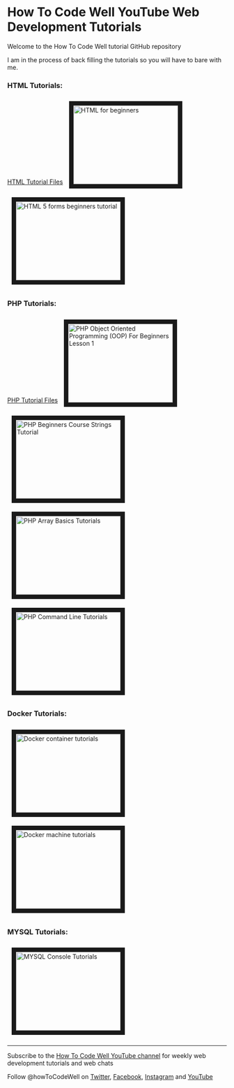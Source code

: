 # How To Code Well YouTube Web Development Tutorials 

Welcome to the How To Code Well tutorial GitHub repository

I am in the process of back filling the tutorials so you will have to bare with me.

 
### HTML Tutorials:
[HTML Tutorial Files]('https://github.com/pfwd/how-to-code-well-tutorials/tree/master/tutorials/html')
<a href="https://youtu.be/nq64DmdDrRQ?list=PLZdsdjcJ44WUHbBSqOMFx1PP-Sf4wHFly" target="_blank"><img src="http://img.youtube.com/vi/nq64DmdDrRQ/0.jpg" 
alt="HTML for beginners" width="240" style="margin:10px" height="180" border="10" /></a>
<a href="https://www.youtube.com/playlist?list=PLZdsdjcJ44WUmamJbyAYJ9SGkTffxtiRG" target="_blank">
<img src="http://img.youtube.com/vi/bFJ5yr5ap14/0.jpg" style="margin:10px" alt="HTML 5 forms beginners tutorial" width="240" height="180" border="10" /></a>

### PHP Tutorials:
[PHP Tutorial Files]('https://github.com/pfwd/how-to-code-well-tutorials/tree/master/tutorials/php')
<a href="https://youtu.be/QgIQfWGMLu4?list=PLZdsdjcJ44WXC5m_8HMcoZft2hmytd4lD" target="_blank"><img src="http://img.youtube.com/vi/QgIQfWGMLu4/0.jpg" 
alt="PHP Object Oriented Programming (OOP) For Beginners Lesson 1 " width="240" style="margin:10px" height="180" border="10" /></a>
<a href="https://youtu.be/wwmmNpNuLSs?list=PLZdsdjcJ44WU6oEDZje8htDMG2qBKSSvu" target="_blank">
<img src="http://img.youtube.com/vi/wwmmNpNuLSs/0.jpg" style="margin:10px" alt="PHP Beginners Course Strings Tutorial" width="240" height="180" border="10" /></a>
<a href="https://youtu.be/nFU0Xtde_e0?list=PLZdsdjcJ44WVA2L_dsTa7bijhH3XLZnzW" target="_blank">
<img src="http://img.youtube.com/vi/nFU0Xtde_e0/0.jpg" style="margin:10px" alt="PHP Array Basics Tutorials" width="240" height="180" border="10" /></a>
<a href="https://www.youtube.com/watch?v=lEIQTVPEwuE&list=PLZdsdjcJ44WUU6i2s73XMK1ZSD9uTPL-z" target="_blank">
<img src="http://img.youtube.com/vi/c0_iimmevqU/0.jpg" style="margin:10px" alt="PHP Command Line Tutorials" width="240" height="180" border="10" /></a>

### Docker Tutorials:
<a href="https://youtu.be/PbiYll21Jxg?list=PLZdsdjcJ44WU_cY2Y1LFLnmsSjFD5BZLZ" target="_blank"><img src="http://img.youtube.com/vi/PbiYll21Jxg/0.jpg" 
alt="Docker container tutorials" width="240" style="margin:10px" height="180" border="10" /></a>
<a href="https://youtu.be/OJTOZsDvubw?list=PLZdsdjcJ44WWBHkRiBzspcfhf_YuIOCGn" target="_blank"><img src="http://img.youtube.com/vi/OJTOZsDvubw/0.jpg" 
alt="Docker machine tutorials" width="240" style="margin:10px" height="180" border="10" /></a>

### MYSQL Tutorials:
<a href="https://youtu.be/A0cOrKQqDYg?list=PLZdsdjcJ44WVBkq0CNfawyI5eXOOcnRxG" target="_blank"><img src="http://img.youtube.com/vi/A0cOrKQqDYg/0.jpg" 
alt="MYSQL Console Tutorials" width="240" style="margin:10px" height="180" border="10" /></a>

***

Subscribe to the <a href="https://www.youtube.com/user/howtocodewell" alt="Weekly web development tutorials and web chats from the How To Code Well YouTube Channel" >How To Code Well YouTube channel</a> for weekly web development tutorials and web chats

Follow @howToCodeWell on <a href="https://twitter.com/howToCodeWell" target="_blank">Twitter</a>, <a href="https://www.facebook.com/howtocodewell/" target="_blank">Facebook</a>, <a href="https://www.instagram.com/howtocodewell/" target="_blank">Instagram</a> and <a href="https://www.youtube.com/user/howtocodewell" target="_blank">YouTube</a>
